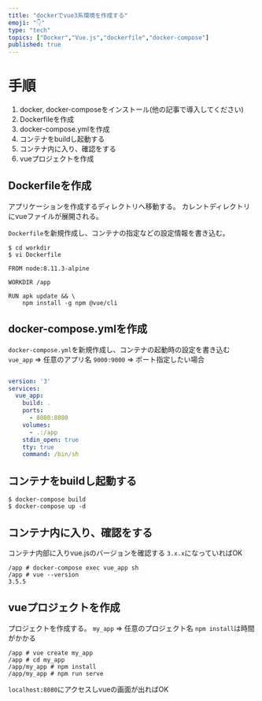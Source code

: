 ```yaml
---
title: "dockerでvue3系環境を作成する" 
emoji: "👇"
type: "tech" 
topics: ["Docker","Vue.js","dockerfile","docker-compose"]
published: true
---
```

# 手順
1. docker, docker-composeをインストール(他の記事で導入してください)
2. Dockerfileを作成
3. docker-compose.ymlを作成
4. コンテナをbuildし起動する
5. コンテナ内に入り、確認をする
6. vueプロジェクトを作成


## Dockerfileを作成

アプリケーションを作成するディレクトリへ移動する。
カレントディレクトリにvueファイルが展開される。

`Dockerfile`を新規作成し、コンテナの指定などの設定情報を書き込む。

```
$ cd workdir
$ vi Dockerfile
```

```:Docker
FROM node:8.11.3-alpine

WORKDIR /app

RUN apk update && \
    npm install -g npm @vue/cli
```
## docker-compose.ymlを作成
`docker-compose.yml`を新規作成し、コンテナの起動時の設定を書き込む
`vue_app` => 任意のアプリ名
`9000:9000` => ポート指定したい場合

```:docker-compose.yml

version: '3'
services:
  vue_app:
    build: .
    ports:
      - 8080:8080
    volumes:
      - .:/app
    stdin_open: true
    tty: true
    command: /bin/sh
```

## コンテナをbuildし起動する

```
$ docker-compose build
$ docker-compose up -d
```

## コンテナ内に入り、確認をする
コンテナ内部に入りvue.jsのバージョンを確認する
`3.x.x`になっていればOK

```
/app # docker-compose exec vue_app sh
/app # vue --version
3.5.5
```

## vueプロジェクトを作成
プロジェクトを作成する。
`my_app`  =>  任意のプロジェクト名
`npm install`は時間がかかる

```
/app # vue create my_app
/app # cd my_app
/app/my_app # npm install
/app/my_app # npm run serve
```
`localhost:8080`にアクセスしvueの画面が出ればOK

